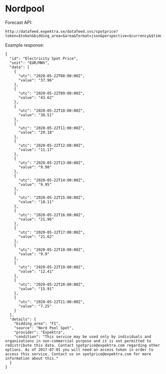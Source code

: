 # Nordpool

Forecast API:

    http://datafeed.expektra.se/datafeed.svc/spotprice?token=$token&bidding_area=$area&format=json&perspective=$currency&$time

Example response:

    {
      "id": "Electricity Spot Price",
      "unit": "EUR/MWh",
      "data": [
        {
          "utc": "2020-05-22T08:00:00Z",
          "value": "37.96"
        },
        {
          "utc": "2020-05-22T09:00:00Z",
          "value": "43.62"
        },
        {
          "utc": "2020-05-22T10:00:00Z",
          "value": "38.51"
        },
        {
          "utc": "2020-05-22T11:00:00Z",
          "value": "20.18"
        },
        {
          "utc": "2020-05-22T12:00:00Z",
          "value": "11.17"
        },
        {
          "utc": "2020-05-22T13:00:00Z",
          "value": "9.98"
        },
        {
          "utc": "2020-05-22T14:00:00Z",
          "value": "9.95"
        },
        {
          "utc": "2020-05-22T15:00:00Z",
          "value": "10.11"
        },
        {
          "utc": "2020-05-22T16:00:00Z",
          "value": "21.96"
        },
        {
          "utc": "2020-05-22T17:00:00Z",
          "value": "21.62"
        },
        {
          "utc": "2020-05-22T18:00:00Z",
          "value": "9.9"
        },
        {
          "utc": "2020-05-22T19:00:00Z",
          "value": "12.41"
        },
        {
          "utc": "2020-05-22T20:00:00Z",
          "value": "15.91"
        },
        {
          "utc": "2020-05-22T21:00:00Z",
          "value": "7.25"
        }
      ],
      "details": {
        "bidding_area": "FI",
        "source": "Nord Pool Spot",
        "provider": "Expektra",
        "condition": "This service may be used only by individuals and organizations in non-commercial purpose and it is not permitted to redistribute this data. Contact spotprice@expektra.com regarding other options. As of 2017-07-01 you will need an access token in order to access this service. Contact us on spotprice@expektra.com for more information about this."
      }
    }
